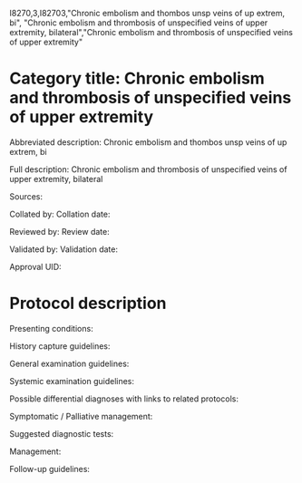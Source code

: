 I8270,3,I82703,"Chronic embolism and thombos unsp veins of up extrem, bi", "Chronic embolism and thrombosis of unspecified veins of upper extremity, bilateral","Chronic embolism and thrombosis of unspecified veins of upper extremity"
# Category title: Chronic embolism and thrombosis of unspecified veins of upper extremity

Abbreviated description: Chronic embolism and thombos unsp veins of up extrem, bi

Full description: Chronic embolism and thrombosis of unspecified veins of upper extremity, bilateral

Sources:

Collated by:
Collation date:

Reviewed by:
Review date:

Validated by:
Validation date:

Approval UID:

# Protocol description

Presenting conditions:

History capture guidelines:

General examination guidelines:

Systemic examination guidelines:

Possible differential diagnoses with links to related protocols:

Symptomatic / Palliative management:

Suggested diagnostic tests:

Management:

Follow-up guidelines:
